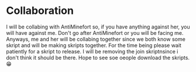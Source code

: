 # Collaboration 
I will be collabing with AntiMinefort so, if you have anything against her, you will have against me. Don't go after AntiMinefort or you will be facing me.
Anyways, me and her will be collabing together since we both know some skript and will be making skripts together. For the time being please wait patiently for a skript to release. I will be removing the join skriptnsince i don't think it should be there. Hope to see soe oeople download the skripts.
😁
